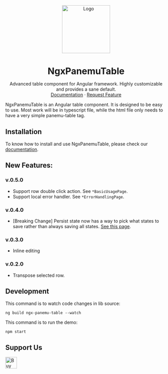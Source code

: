 <div align="center">
  <a href="https://github.com/ng-doc/ng-doc">
    <img src="https://ngx-panemu-table.panemu.com/assets/ngx-panemu-table_logo.png" alt="Logo" height="150px">
  </a>
<h1 align="center" style="margin-bottom: 0; border-bottom: 0">NgxPanemuTable</h1>
  <p align="center">
    Advanced table component for Angular framework. Highly customizable and provides a sane default.
    <br />
    <a href="https://ngx-panemu-table.panemu.com/">Documentation</a>
    ·
    <a href="https://github.com/panemu/ngx-panemu-table/issues">Request Feature</a>

  </p>
</div>


NgxPanemuTable is an Angular table component. It is designed to be easy to use. Most work will be in typescript file, while the html file only needs to have a very simple panemu-table tag.

## Installation

To know how to install and use NgxPanemuTable, please check our [documentation](https://ngx-panemu-table.panemu.com/).

## New Features:

### v.0.5.0

* Support row double click action. See `*BasicUsagePage`.
* Support local error handler. See `*ErrorHandlingPage`.

### v.0.4.0

* [Breaking Change] Persist state now has a way to pick what states to save rather than always saving all states. 
[See this page](https://ngx-panemu-table.panemu.com/usages/persist-states).

### v.0.3.0

* Inline editing

### v.0.2.0

* Transpose selected row.


## Development

This command is to watch code changes in lib source:

```
ng build ngx-panemu-table --watch
```

This command is to run the demo:

```
npm start
```

## Support Us

<a href='https://ko-fi.com/s/60c660f1f0' target='_blank'><img height='36' style='border:0px;height:36px;' src='https://storage.ko-fi.com/cdn/kofi1.png?v=3' border='0' alt='Buy Me a Coffee at ko-fi.com' /></a>

